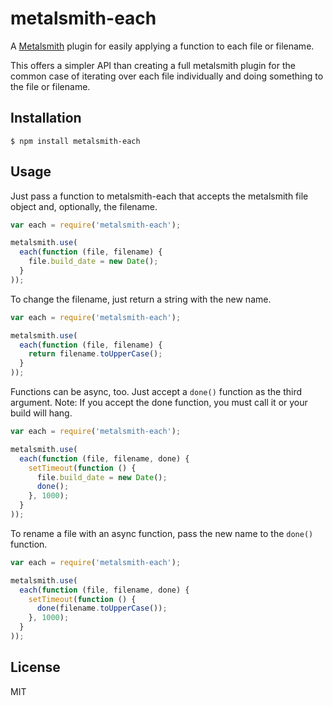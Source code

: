 # metalsmith-each

A [Metalsmith](https://github.com/segmentio/metalsmith) plugin for easily
applying a function to each file or filename.

This offers a simpler API than creating a full metalsmith plugin for the common
case of iterating over each file individually and doing something to the file or
filename.


## Installation

    $ npm install metalsmith-each


## Usage

Just pass a function to metalsmith-each that accepts the metalsmith file object
and, optionally, the filename.

```js
var each = require('metalsmith-each');

metalsmith.use(
  each(function (file, filename) {
    file.build_date = new Date();
  }
));

```

To change the filename, just return a string with the new name.

```js
var each = require('metalsmith-each');

metalsmith.use(
  each(function (file, filename) {
    return filename.toUpperCase();
  }
));
```

Functions can be async, too. Just accept a `done()` function as the third
argument.  Note: If you accept the done function, you must call it or your build
will hang.

```js
var each = require('metalsmith-each');

metalsmith.use(
  each(function (file, filename, done) {
    setTimeout(function () {
      file.build_date = new Date();
      done();
    }, 1000);
  }
));
```

To rename a file with an async function, pass the new name to the `done()`
function.

```js
var each = require('metalsmith-each');

metalsmith.use(
  each(function (file, filename, done) {
    setTimeout(function () {
      done(filename.toUpperCase());
    }, 1000);
  }
));
```


## License

  MIT
